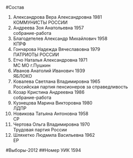 #Состав
1. Александрова Вера Александровна 1981   
    КОММУНИСТЫ РОССИИ
2. Андреева Зоя Анатольевна 1957   
    собрание-работа
3. Благодетелев Александр Михайлович 1958   
    КПРФ
4. Гончарова Надежда Вячеславовна 1979   
    ПАТРИОТЫ РОССИИ
5. Етчо Наталья Александровна 1971   
    МС МО г.Пушкин
6. Иванов Анатолий Иванович 1939   
    ЯБЛОКО
7. Ковалева Светлана Владимировна 1965   
    Российская партия пенсионеров за справедливость
8. Козар Кристина Андреевна 1986   
    собрание-работа
9. Кузнецова Марина Викторовна 1980   
    ЛДПР
10. Новикова Татьяна Антоновна 1958   
    СР
11. Чертова Ольга Владимировна 1970   
    Трудовая партия России
12. Шляхетко Людмила Васильевна 1962   
    ЕР

#Выборы-2012
##Номер УИК
1594